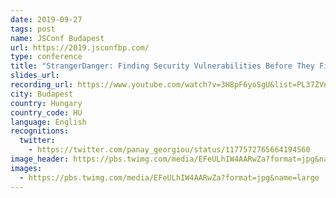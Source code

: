 ```yaml
---
date: 2019-09-27
tags: post
name: JSConf Budapest
url: https://2019.jsconfbp.com/
type: conference
title: "StrangerDanger: Finding Security Vulnerabilities Before They Find You!"
slides_url:
recording_url: https://www.youtube.com/watch?v=3H8pF6yoSgU&list=PL37ZVnwpeshEMCvdYDdZ09Sy-toTftWu0&index=15&ab_channel=JSConf
city: Budapest
country: Hungary
country_code: HU
language: English
recognitions:
  twitter:
    - https://twitter.com/panay_georgiou/status/1177572765664194560
image_header: https://pbs.twimg.com/media/EFeULhIW4AARwZa?format=jpg&name=large
images:
  - https://pbs.twimg.com/media/EFeULhIW4AARwZa?format=jpg&name=large
---
```


